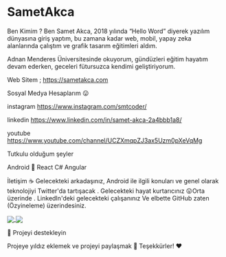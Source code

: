 # SametAkca



Ben Kimim ?
Ben Samet Akca, 2018 yılında “Hello Word” diyerek yazılım dünyasına giriş yaptım, bu zamana kadar web, mobil, yapay zeka alanlarında çalıştım ve grafik tasarım eğitimleri aldım.

Adnan Menderes Üniversitesinde okuyorum, gündüzleri eğitim hayatım devam ederken, geceleri fütursuzca kendimi geliştiriyorum.

Web Sitem ;
https://sametakca.com

Sosyal Medya Hesaplarım 😛 

instagram
https://www.instagram.com/smtcoder/

linkedin
 https://www.linkedin.com/in/samet-akca-2a4bbb1a8/
 
 youtube
 https://www.youtube.com/channel/UCZXmqpZJ3ax5Uzm0pXeVqMg




Tutkulu olduğum şeyler

Android 🤖
React 
C# 
Angular


İletişim  ☕
Gelecekteki arkadaşınız, Android ile ilgili konuları ve genel olarak teknolojiyi Twitter'da tartışacak .
Gelecekteki hayat kurtarıcınız 😛Orta üzerinde .
LinkedIn'deki gelecekteki çalışanınız
Ve elbette GitHub zaten (Özyineleme) üzerindesiniz.



<a href="https://sametakca.com/d41d8-about-me/">
  <img align="center" src="https://github-readme-stats.vercel.app/api/pin/?username=anuraghazra&repo=github-readme-stats" />
</a>
<a href="https://www.instagram.com/smtcoder/">
  <img align="center" src="https://github-readme-stats.vercel.app/api/pin/?username=anuraghazra&repo=convoychat" />
</a>



💖 Projeyi destekleyin

Projeye yıldız eklemek ve projeyi paylaşmak 🚀
Teşekkürler! ❤️
